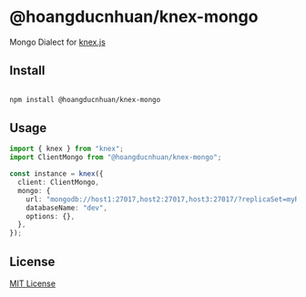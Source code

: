 # @hoangducnhuan/knex-mongo

Mongo Dialect for [knex.js](http://knexjs.org)

## Install

```bash

npm install @hoangducnhuan/knex-mongo

```

## Usage

```ts
import { knex } from "knex";
import ClientMongo from "@hoangducnhuan/knex-mongo";

const instance = knex({
  client: ClientMongo,
  mongo: {
    url: "mongodb://host1:27017,host2:27017,host3:27017/?replicaSet=myRs",
    databaseName: "dev",
    options: {},
  },
});
```

## License

[MIT License](LICENSE)
